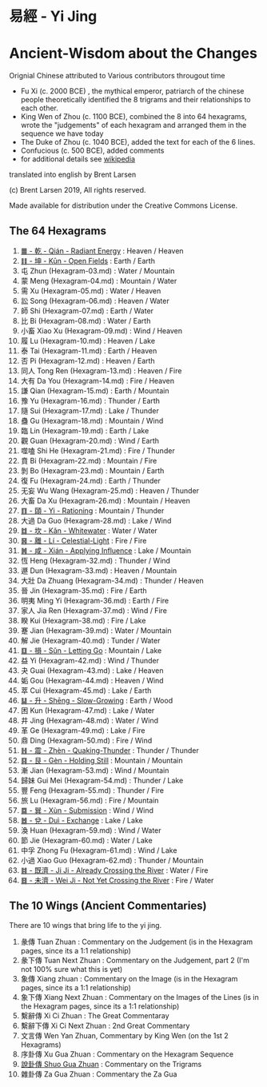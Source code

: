 # 易經 - Yi Jing

# Ancient-Wisdom about the Changes

Orignial Chinese attributed to Various contributors througout time
*    Fu Xi (c. 2000 BCE) , the mythical emperor, patriarch of the chinese people theoretically identified the 8 trigrams and their relationships to each other.
*    King Wen of Zhou (c. 1100 BCE), combined the 8 into 64 hexagrams, wrote the "judgements" of each hexagram and arranged them in the sequence we have today
*    The Duke of Zhou (c. 1040 BCE), added the text for each of the 6 lines.
*    Confucious (c. 500 BCE), added comments
*    for additional details see [wikipedia](https://en.wikipedia.org/wiki/I_Ching#Name_and_authorship)

translated into english by Brent Larsen

(c) Brent Larsen 2019, All rights reserved.

Made available for distribution under the Creative Commons License.

## The 64 Hexagrams
1. [䷀ - 乾 - Qián - Radiant Energy](Hexagram-01.md) : Heaven / Heaven
2. [䷁ - 坤 - Kūn - Open Fields](Hexagram-02.md) : Earth / Earth
3. 屯 Zhun (Hexagram-03.md) : Water / Mountain
4. 蒙 Meng (Hexagram-04.md) : Mountain / Water
5. 需 Xu (Hexagram-05.md) : Water / Heaven
6. 訟 Song (Hexagram-06.md) : Heaven / Water
7. 師 Shi (Hexagram-07.md) : Earth / Water
8. 比 Bi (Hexagram-08.md) : Water / Earth
9. 小畜 Xiao Xu (Hexagram-09.md) : Wind / Heaven
10. 履 Lu (Hexagram-10.md) : Heaven / Lake
11. 泰 Tai (Hexagram-11.md) : Earth / Heaven
12. 否 Pi (Hexagram-12.md) : Heaven / Earth
13. 同人 Tong Ren (Hexagram-13.md) : Heaven / Fire
14. 大有 Da You (Hexagram-14.md) : Fire / Heaven
15. 謙 Qian (Hexagram-15.md) : Earth / Mountain
16. 豫 Yu (Hexagram-16.md) : Thunder / Earth
17. 隨 Sui (Hexagram-17.md) : Lake / Thunder
18. 蠱 Gu (Hexagram-18.md) : Mountain / Wind
19. 臨 Lin (Hexagram-19.md) : Earth / Lake
20. 觀 Guan (Hexagram-20.md) : Wind / Earth
21. 噬嗑 Shi He (Hexagram-21.md) : Fire / Thunder
22. 賁 Bi (Hexagram-22.md) : Mountain / Fire
23. 剝 Bo (Hexagram-23.md) : Mountain / Earth
24. 復 Fu (Hexagram-24.md) : Earth / Thunder
25. 无妄 Wu Wang (Hexagram-25.md) : Heaven / Thunder
26. 大畜 Da Xu (Hexagram-26.md) : Mountain / Heaven
27. [䷚ - 頤 - Yi - Rationing](Hexagram-27.md) : Mountain / Thunder
28. 大過 Da Guo (Hexagram-28.md) : Lake / Wind
29. [䷜ - 坎 - Kǎn - Whitewater](Hexagram-29.md) : Water / Water
30. [䷝ - 離 - Lí - Celestial-Light](Hexagram-30.md) : Fire / Fire
31. [䷞ - 咸 - Xián - Applying Influence](Hexagram-31.md) : Lake / Mountain
32. 恆 Heng (Hexagram-32.md) : Thunder / Wind
33. 遯 Dun (Hexagram-33.md) : Heaven / Mountain
34. 大壯 Da Zhuang (Hexagram-34.md) : Thunder / Heaven
35. 晉 Jin (Hexagram-35.md) : Fire / Earth
36. 明夷 Ming Yi (Hexagram-36.md) : Earth / Fire
37. 家人 Jia Ren (Hexagram-37.md) : Wind / Fire
38. 睽 Kui (Hexagram-38.md) : Fire / Lake
39. 蹇 Jian (Hexagram-39.md) : Water / Mountain
40. 解 Jie (Hexagram-40.md) : Tunder / Water
41. [䷨ - 損 - Sǔn - Letting Go](Hexagram-41.md) : Mountain / Lake
42. 益 Yi (Hexagram-42.md) : Wind / Thunder
43. 夬 Guai (Hexagram-43.md) : Lake / Heaven
44. 姤 Gou (Hexagram-44.md) : Heaven / Wind
45. 萃 Cui (Hexagram-45.md) : Lake / Earth
46. [䷭ - 升 - Shēng - Slow-Growing](Hexagram-46.md) : Earth / Wood
47. 困 Kun (Hexagram-47.md) : Lake / Water
48. 井 Jing (Hexagram-48.md) : Water / Wind
49. 革 Ge (Hexagram-49.md) : Lake / Fire
50. 鼎 Ding (Hexagram-50.md) : Fire / Wind
51. [䷲ - 震 - Zhèn - Quaking-Thunder](Hexagram-51.md) : Thunder / Thunder
52. [䷳ - 艮 - Gèn - Holding Still](Hexagram-52.md) : Mountain / Mountain
53. 漸 Jian (Hexagram-53.md) : Wind / Mountain
54. 歸妹 Gui Mei (Hexagram-54.md) : Thunder / Lake
55. 豐 Feng (Hexagram-55.md) : Thunder / Fire
56. 旅 Lu (Hexagram-56.md) : Fire / Mountain
57. [䷸ - 巽 - Xùn - Submission](Hexagram-57.md) : Wind / Wind
58. [䷹ - 兌 - Duì - Exchange](Hexagram-58.md) : Lake / Lake
59. 渙 Huan (Hexagram-59.md) : Wind / Water
60. 節 Jie (Hexagram-60.md) : Water / Lake
61. 中孚 Zhong Fu (Hexagram-61.md) : Wind / Lake
62. 小過 Xiao Guo (Hexagram-62.md) : Thunder / Mountain
63. [䷾ - 既濟 - Ji Ji - Already Crossing the River](Hexagram-63.md) : Water / Fire
64. [䷿ - 未濟 - Wei Ji - Not Yet Crossing the River](Hexagram-64.md) : Fire / Water

## The 10 Wings (Ancient Commentaries)
There are 10 wings that bring life to the yi jing.

1. 彖傳 Tuan Zhuan : Commentary on the Judgement (is in the Hexagram pages, since its a 1:1 relationship)
2. 彖下傳 Tuan Next Zhuan : Commentary on the Judgement, part 2 (I'm not 100% sure what this is yet)
3. 象傳 Xiang zhuan : Commentary on the Image (is in the Hexagram pages, since its a 1:1 relationship)
4. 象下傳 Xiang Next Zhuan : Commentary on the Images of the Lines (is in the Hexagram pages, since its a 1:1 relationship)
5. 繫辭傳 Xi Ci Zhuan : The Great Commentaray
6. 繫辭下傳 Xi Ci Next Zhuan : 2nd Great Commentary
7. 文言傳 Wen Yan Zhuan, Commentary by King Wen (on the 1st 2 Hexagrams)
8. 序卦傳 Xu Gua Zhuan : Commentary on the Hexagram Sequence
9. [說卦傳 Shuo Gua Zhuan](shuo-gua.md) : Commentary on the Trigrams
10. 雜卦傳 Za Gua Zhuan : Commentary the Za Gua

